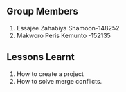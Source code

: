 ##  Group Members
1. Essajee Zahabiya Shamoon-148252
2. Makworo Peris Kemunto -152135


##  Lessons Learnt
1. How to create a project
2. How to solve merge conflicts.
